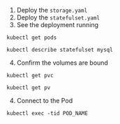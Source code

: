 1. Deploy the `storage.yaml`
2. Deploy the `statefulset.yaml`
3. See the deployment running
```
kubectl get pods

kubectl describe statefulset mysql
```

4. Confirm the volumes are bound
```
kubectl get pvc

kubectl get pv
```

4. Connect to the Pod
```
kubectl exec -tid POD_NAME
```